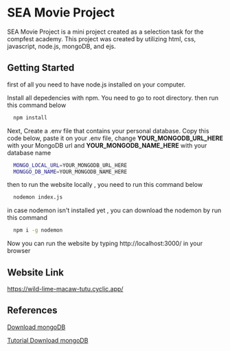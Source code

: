 # SEA Movie Project

SEA Movie Project is a mini project created as a selection task for the compfest academy. This project was created by utilizing html, css, javascript, node.js, mongoDB, and ejs.

## Getting Started

first of all you need to have node.js installed on your computer.

Install all depedencies with npm. You need to go to root directory. then run this command below

```bash
  npm install
```

Next, Create a .env file that contains your personal database. Copy this code below, paste it on your .env file, change **YOUR_MONGODB_URL_HERE** with your MongoDB url and **YOUR_MONGODB_NAME_HERE** with your database name

```bash
  MONGO_LOCAL_URL=YOUR_MONGODB_URL_HERE
  MONGGO_DB_NAME=YOUR_MONGODB_NAME_HERE
```

then to run the website locally , you need to run this command below

```bash
  nodemon index.js
```

in case nodemon isn't installed yet , you can download the nodemon by run this command
```bash
  npm i -g nodemon
```

Now you can run the website by typing http://localhost:3000/ in your browser

## Website Link

https://wild-lime-macaw-tutu.cyclic.app/

## References

[Download mongoDB](https://www.mongodb.com/try/download/community)

[Tutorial Download mongoDB](https://youtu.be/gB6WLkSrtJk)
